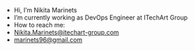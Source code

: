 - Hi, I’m Nikita Marinets
- I’m currently working as DevOps Engineer at ITechArt Group
- How to reach me:
- Nikita.Marinets@itechart-group.com
- marinets96@gmail.com

<!---
Suppamanisation/Suppamanisation is a ✨ special ✨ repository because its `README.md` (this file) appears on your GitHub profile.
You can click the Preview link to take a look at your changes.
--->
